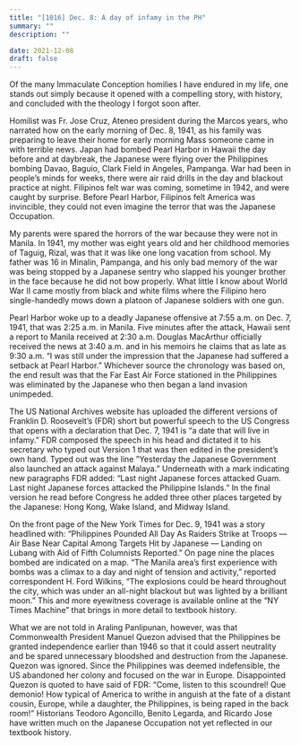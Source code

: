 ```yaml
---
title: "[1016] Dec. 8: A day of infamy in the PH"
summary: ""
description: ""

date: 2021-12-08
draft: false
---
```


Of the many Immaculate Conception homilies I have endured in my life, one stands out simply because it opened with a compelling story, with history, and concluded with the theology I forgot soon after.

Homilist was Fr. Jose Cruz, Ateneo president during the Marcos years, who narrated how on the early morning of Dec. 8, 1941, as his family was preparing to leave their home for early morning Mass someone came in with terrible news. Japan had bombed Pearl Harbor in Hawaii the day before and at daybreak, the Japanese were flying over the Philippines bombing Davao, Baguio, Clark Field in Angeles, Pampanga. War had been in people’s minds for weeks, there were air raid drills in the day and blackout practice at night. Filipinos felt war was coming, sometime in 1942, and were caught by surprise. Before Pearl Harbor, Filipinos felt America was invincible, they could not even imagine the terror that was the Japanese Occupation.

My parents were spared the horrors of the war because they were not in Manila. In 1941, my mother was eight years old and her childhood memories of Taguig, Rizal, was that it was like one long vacation from school. My father was 16 in Minalin, Pampanga, and his only bad memory of the war was being stopped by a Japanese sentry who slapped his younger brother in the face because he did not bow properly. What little I know about World War II came mostly from black and white films where the Filipino hero single-handedly mows down a platoon of Japanese soldiers with one gun.

Pearl Harbor woke up to a deadly Japanese offensive at 7:55 a.m. on Dec. 7, 1941, that was 2:25 a.m. in Manila. Five minutes after the attack, Hawaii sent a report to Manila received at 2:30 a.m. Douglas MacArthur officially received the news at 3:40 a.m. and in his memoirs he claims that as late as 9:30 a.m. “I was still under the impression that the Japanese had suffered a setback at Pearl Harbor.” Whichever source the chronology was based on, the end result was that the Far East Air Force stationed in the Philippines was eliminated by the Japanese who then began a land invasion unimpeded.

The US National Archives website has uploaded the different versions of Franklin D. Roosevelt’s (FDR) short but powerful speech to the US Congress that opens with a declaration that Dec. 7, 1941 is “a date that will live in infamy.” FDR composed the speech in his head and dictated it to his secretary who typed out Version 1 that was then edited in the president’s own hand. Typed out was the line ”Yesterday the Japanese Government also launched an attack against Malaya.” Underneath with a mark indicating new paragraphs FDR added: “Last night Japanese forces attacked Guam. Last night Japanese forces attacked the Philippine Islands.” In the final version he read before Congress he added three other places targeted by the Japanese: Hong Kong, Wake Island, and Midway Island.

On the front page of the New York Times for Dec. 9, 1941 was a story headlined with: “Philippines Pounded All Day As Raiders Strike at Troops — Air Base Near Capital Among Targets Hit by Japanese — Landing on Lubang with Aid of Fifth Columnists Reported.” On page nine the places bombed are indicated on a map. “The Manila area’s first experience with bombs was a climax to a day and night of tension and activity,” reported correspondent H. Ford Wilkins, “The explosions could be heard throughout the city, which was under an all-night blackout but was lighted by a brilliant moon.” This and more eyewitness coverage is available online at the “NY Times Machine” that brings in more detail to textbook history.

What we are not told in Araling Panlipunan, however, was that Commonwealth President Manuel Quezon advised that the Philippines be granted independence earlier than 1946 so that it could assert neutrality and be spared unnecessary bloodshed and destruction from the Japanese. Quezon was ignored. Since the Philippines was deemed indefensible, the US abandoned her colony and focused on the war in Europe. Disappointed Quezon is quoted to have said of FDR: “Come, listen to this scoundrel! Que demonio! How typical of America to writhe in anguish at the fate of a distant cousin, Europe, while a daughter, the Philippines, is being raped in the back room!” Historians Teodoro Agoncillo, Benito Legarda, and Ricardo Jose have written much on the Japanese Occupation not yet reflected in our textbook history.
